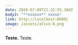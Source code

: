 ```yaml
---
date: 2020-07-09T21:22:55.368Z
body2: "**xxxxxx** xxxxx"
link: http://localhost:8000/
image: /assets/ativo-8.png
---
```

**Teste.** Teste.